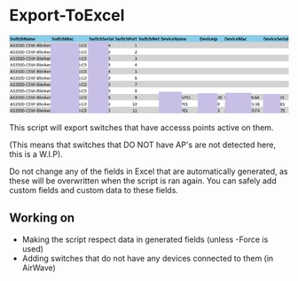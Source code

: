 # Export-ToExcel
![Preview of results](https://raw.githubusercontent.com/PetterBomban/PoShWave/master/Examples/Export-ToExcel/Export-ToExcel.png)

This script will export switches that have accesss points active on them.

(This means that switches that DO NOT have AP's are not detected here, this is a W.I.P).

Do not change any of the fields in Excel that are automatically generated, as these will be overwritten when the script is ran again. You can safely add custom fields and custom data to these fields.

## Working on

* Making the script respect data in generated fields (unless -Force is used)
* Adding switches that do not have any devices connected to them (in AirWave)
